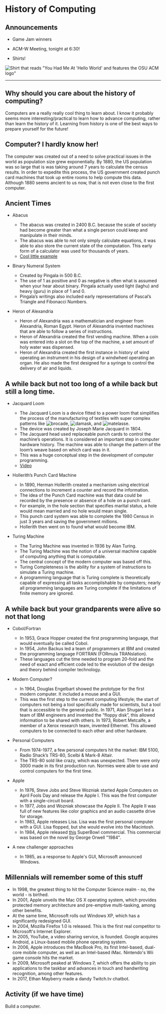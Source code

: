 # History of Computing

## Announcements


- Game Jam winners

- ACM-W Meeting, tonight at 6:30!

- Shirts!

![Shirt that reads "You Had Me At 'Hello World' and features the OSU ACM logo"](https://www.customink.com/proof/adu0-00b6-g08p/242002/front/watermarked_big.jpg)

***

## <strong>Why should you care about the history of computing?</strong>

Computers are a really really cool thing to learn about. I know it probably seems more interesting/practical to learn how to advance computing, rather than learn the history of it. Learning from history is one of the best ways to prepare yourself for the future!

## Computer? I hardly know her!

The computer was created out of a need to solve practical issues in the world as population size grew exponentially. By 1880, the US population was so large that is was taking around 7 years to calculate the census results.
 In order to expedite this process, the US government created punch card machines that took up entire rooms to help compute this data. Although 1880 seems ancient to us now, that is not even close to the first computer.


## Ancient Times
* Abacus
  * The abacus was created in 2400 B.C. because the scale of society had become greater than what a single person could keep and      manipulate in their minds.
  * The abacus was able to not only simply calculate equations, it was able to also store the current state of the computation. This  early form of a calculator was used for thousands of years.
  * [Cool little example](http://www.mathematik.uni-marburg.de/~thormae/lectures/ti1/code/abacus/sanpan.html)


 * Binary Numeral System
   * Created by Pingala in 500 B.C.
   * The use of 1 as positive and 0 as negative is often what is assumed when your hear about binary. Pingala actually used light (laghu) and heavy (guru) in place of 1 and 0.
   * Pingala’s writings also included early representations of Pascal’s Triangle and Fibonacci Numbers.


* Heron of Alexandria
   * Heron of Alexandria was a mathematician and engineer from Alexandria, Roman Egypt. Heron of Alexandria invented machines that are able to follow a series of instructions.
   * Heron of Alexandria created the first vending machine. When a coin was entered into a slot on the top of the machine, a set amount of holy water was dispensed.
   * Heron of Alexandria created the first instance in history of wind operating an instrument in his design of a windwheel operating an organ. He also made the first designed for a syringe to control the delivery of air and liquids.

## A while back but not too long of a while back but still a long time.

* Jacquard Loom
    * The Jacquard Loom is a device fitted to a power loom that simplifies the process of the manufacturing of textiles with super complex patterns like ![brocade](https://upload.wikimedia.org/wikipedia/commons/thumb/9/9e/Paris_-_Cath%C3%A9drale_Notre-Dame_-_Tr%C3%A9sor_de_la_cath%C3%A9drale_-_Ornements_sacerdotaux_-3.JPG/800px-Paris_-_Cath%C3%A9drale_Notre-Dame_-_Tr%C3%A9sor_de_la_cath%C3%A9drale_-_Ornements_sacerdotaux_-3.JPG), ![damask](https://upload.wikimedia.org/wikipedia/commons/thumb/1/1f/ItalianSilkDamask.jpg/220px-ItalianSilkDamask.jpg), and ![matelasse](https://upload.wikimedia.org/wikipedia/commons/thumb/0/01/Woven_Fabric_%28ST509%29_-_Woven_Fabric_-_MoMu_Antwerp.jpg/220px-Woven_Fabric_%28ST509%29_-_Woven_Fabric_-_MoMu_Antwerp.jpg).
    * The device was created by Joseph Marie Jacquard in 1804.
    * The Jacquard head used replaceable punch cards to control the machine’s operations. It is considered an important step in computer hardware history. The machine was able to change the pattern of the loom’s weave based on which card was in it.
    * This was a huge conceptual step in the development of computer programming.
    * [Video](https://www.youtube.com/watch?v=OlJns3fPItE)

 * Hollerith’s Punch Card Machine
    * In 1890, Herman Hollerith created a mechanism using electrical connections to increment a counter and record the information.
    * The idea of the Punch Card machine was that data could be recorded by the presence or absence of a hole on a punch card.
    * For example, in the hole section that specifies marital status, a hole would mean married and no hole would mean single.
    * This punch card system was able to complete the 1980 Census in just 3 years and saving the government millions.
    * Hollerith then went on to found what would become IBM.

 * Turing Machine
    * The Turing Machine was invented in 1936 by Alan Turing.
    * The Turing Machine was the notion of a universal machine capable of computing anything that is computable.
    * The central concept of the modern computer was based off this.
    * Turing Completeness is the ability for a system of instructions to simulate a Turing machine.
    * A programming language that is Turing complete is theoretically capable of expressing all tasks accomplishable by computers; nearly all programming languages are Turing complete if the limitations of finite memory are ignored.


## A while back but your grandparents were alive so not that long
  * Cobol/Fortran
    * In 1953, Grace Hopper created the first programming language, that would eventually be called Cobol.
    * In 1954, John Backus led a team of programmers at IBM and created the programming language FORTRAN (FORmula TRANslation).
    * These languages cut the time needed to program 20-fold and the need of exact and efficient code led to the evolution of the design and theory behind compiler technology.

  * Modern Computer?
    * In 1964, Douglas Engelbart showed the prototype for the first modern computer. It included a mouse and a GUI.
    * This was the first step to the current computing lifestyle; the start of computers not being a tool specifically made for scientists, but a tool that is accessible to the general public.
    In 1971, Alan Shugart led a team of IBM engineers and invented the “floppy disk”, this allowed information to be shared with others.
In 1973, Robert Metcalfe, a member of a Xerox research team, invented Ethernet. This allowed computers to be connected to each other and other hardware.  


  * Personal Computers
    * From 1974-1977, a few personal computers hit the market: IBM 5100, Radio Shack’s TRS-80, Scelbi & Mark-8 Altair.
    * The TRS-80 sold like crazy, which was unexpected. There were only 3000 made in its first production run. Normies were able to use and control computers for the first time.
  * Apple
    * In 1976, Steve Jobs and Steve Wozniak started Apple Computers on April Fools Day and release the Apple I. This was the first computer with a single-circuit board.
    * In 1977, Jobs and Wozniak showcase the Apple II. The Apple II was full of new features like color graphics and an audio cassette drive for storage.
    * In 1983, Apple releases Lisa. Lisa was the first personal computer with a GUI. Lisa flopped, but she would evolve into the Macintosh.
    * In 1984, Apple released [this](https://www.youtube.com/watch?v=2zfqw8nhUwA) SuperBowl commercial. This commercial was based on the novel by George Orwell "1984".
   * A new challenger approaches
      * In 1985, as a response to Apple's GUI, Microsoft announced Windows.

## Millennials will remember some of this stuff

  * In 1998, the greatest thing to hit the Computer Science realm - no, the world - is birthed.
  * In 2001, Apple unveils the Mac OS X operating system, which provides protected memory architecture and pre-emptive multi-tasking, among other benefits.
  * At the same time, Microsoft rolls out Windows XP, which has a significantly redesigned GUI.
  * In 2004, Mozilla Firefox 1.0 is released. This is the first real competitor to Microsoft's Internet Explorer.
  * In 2005, YouTube, a video sharing service, is founded. Google acquires Android, a Linux-based mobile phone operating system.
  * In 2006, Apple introduces the MacBook Pro, its first Intel-based, dual-core mobile computer, as well as an Intel-based iMac. Nintendo's Wii game console hits the market.
  * In 2009, Microsoft peaked at Windows 7, which offers the ability to pin applications to the taskbar and advances in touch and handwriting recognition, among other features.
  * In 2017, Ethan Mayberry made a dandy Twitch.tv chatbot.

## Activity (if we have time)

  Build a computer.

